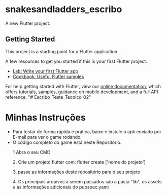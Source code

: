 # snakesandladders_escribo

A new Flutter project.

## Getting Started

This project is a starting point for a Flutter application.

A few resources to get you started if this is your first Flutter project:

- [Lab: Write your first Flutter app](https://flutter.dev/docs/get-started/codelab)
- [Cookbook: Useful Flutter samples](https://flutter.dev/docs/cookbook)

For help getting started with Flutter, view our
[online documentation](https://flutter.dev/docs), which offers tutorials,
samples, guidance on mobile development, and a full API reference.
"# Escribo_Teste_Tecnico_02" 

# Minhas Instruções

- Para testar de forma rápida e prática, baixe e instale o apk enviado por E-mail para ver o game rodando.
- O código completo do game está neste Repositório.
    <p>1 Abra o seu CMD</p>
    <p>2. Crie um projeto flutter com: flutter create ['nome do projeto']</p>
    <p>3. passe as informações deste repositório para o seu projeto</p>
    <p>4. Os principais arquivos a serem passados são a pasta "lib", os assets e as informações adicionais do pubspec.yaml</p>
